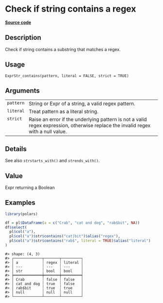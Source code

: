 
# Check if string contains a regex

[**Source code**](https://github.com/pola-rs/r-polars/tree/main/R/expr__string.R#L442)

## Description

Check if string contains a substring that matches a regex.

## Usage

<pre><code class='language-R'>ExprStr_contains(pattern, literal = FALSE, strict = TRUE)
</code></pre>

## Arguments

<table>
<tr>
<td style="white-space: nowrap; font-family: monospace; vertical-align: top">
<code id="ExprStr_contains_:_pattern">pattern</code>
</td>
<td>
String or Expr of a string, a valid regex pattern.
</td>
</tr>
<tr>
<td style="white-space: nowrap; font-family: monospace; vertical-align: top">
<code id="ExprStr_contains_:_literal">literal</code>
</td>
<td>
Treat pattern as a literal string.
</td>
</tr>
<tr>
<td style="white-space: nowrap; font-family: monospace; vertical-align: top">
<code id="ExprStr_contains_:_strict">strict</code>
</td>
<td>
Raise an error if the underlying pattern is not a valid regex
expression, otherwise replace the invalid regex with a null value.
</td>
</tr>
</table>

## Details

See also <code style="white-space: pre;">$str$starts_with()</code> and
<code style="white-space: pre;">$str$ends_with()</code>.

## Value

Expr returning a Boolean

## Examples

``` r
library(polars)

df = pl$DataFrame(a = c("Crab", "cat and dog", "rab$bit", NA))
df$select(
  pl$col("a"),
  pl$col("a")$str$contains("cat|bit")$alias("regex"),
  pl$col("a")$str$contains("rab$", literal = TRUE)$alias("literal")
)
```

    #> shape: (4, 3)
    #> ┌─────────────┬───────┬─────────┐
    #> │ a           ┆ regex ┆ literal │
    #> │ ---         ┆ ---   ┆ ---     │
    #> │ str         ┆ bool  ┆ bool    │
    #> ╞═════════════╪═══════╪═════════╡
    #> │ Crab        ┆ false ┆ false   │
    #> │ cat and dog ┆ true  ┆ false   │
    #> │ rab$bit     ┆ true  ┆ true    │
    #> │ null        ┆ null  ┆ null    │
    #> └─────────────┴───────┴─────────┘
